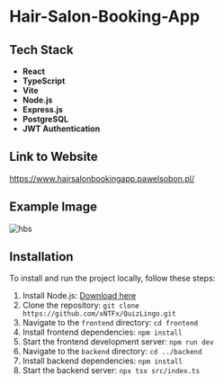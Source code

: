 # Hair-Salon-Booking-App 

## Tech Stack

- **React**
- **TypeScript**
- **Vite**
- **Node.js**
- **Express.js**
- **PostgreSQL**
- **JWT Authentication**

## Link to Website

https://www.hairsalonbookingapp.pawelsobon.pl/

## Example Image 
![hbs](https://github.com/user-attachments/assets/c4403f19-24e1-4598-be45-a47903736ec9)


## Installation

To install and run the project locally, follow these steps:

1. Install Node.js: [Download here](https://nodejs.org/en/download)
2. Clone the repository: `git clone https://github.com/xNTFx/QuizLingo.git`
3. Navigate to the `frontend` directory: `cd frontend`
4. Install frontend dependencies: `npm install`
5. Start the frontend development server: `npm run dev`
6. Navigate to the `backend` directory: `cd ../backend`
7. Install backend dependencies: `npm install`
8. Start the backend server: `npx tsx src/index.ts`

